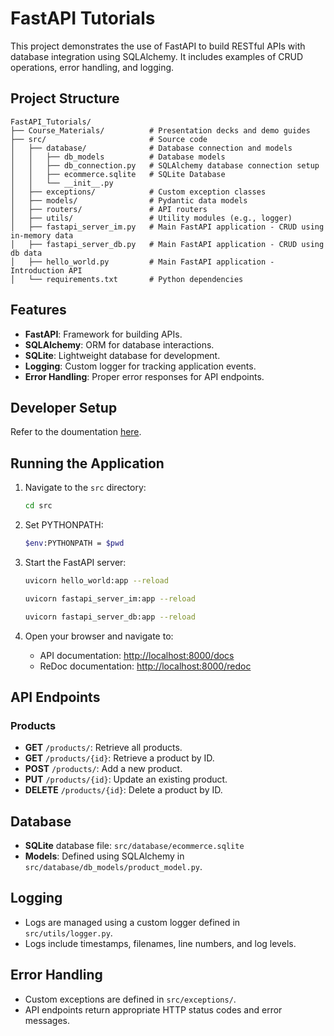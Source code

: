 # FastAPI Tutorials

This project demonstrates the use of FastAPI to build RESTful APIs with database integration using SQLAlchemy. It includes examples of CRUD operations, error handling, and logging.

## Project Structure

```
FastAPI_Tutorials/
├── Course_Materials/          # Presentation decks and demo guides
├── src/                       # Source code
│   ├── database/              # Database connection and models
│   │   ├── db_models          # Database models
│   │   ├── db_connection.py   # SQLAlchemy database connection setup
│   │   ├── ecommerce.sqlite   # SQLite Database 
│   │   └── __init__.py
│   ├── exceptions/            # Custom exception classes
│   ├── models/                # Pydantic data models
│   ├── routers/               # API routers
│   ├── utils/                 # Utility modules (e.g., logger)
│   ├── fastapi_server_im.py   # Main FastAPI application - CRUD using in-memory data
│   ├── fastapi_server_db.py   # Main FastAPI application - CRUD using db data
│   ├── hello_world.py         # Main FastAPI application - Introduction API
│   └── requirements.txt       # Python dependencies
```

## Features

- **FastAPI**: Framework for building APIs.
- **SQLAlchemy**: ORM for database interactions.
- **SQLite**: Lightweight database for development.
- **Logging**: Custom logger for tracking application events.
- **Error Handling**: Proper error responses for API endpoints.


## Developer Setup

Refer to the doumentation [here](./DeveloperSetup.md).

## Running the Application
1. Navigate to the `src` directory:
   ```bash
   cd src
   ```

2. Set PYTHONPATH:
   ```bash
   $env:PYTHONPATH = $pwd
   ```

3. Start the FastAPI server:
   ```bash
   uvicorn hello_world:app --reload
   ```

   ```bash
   uvicorn fastapi_server_im:app --reload
   ```

   ```bash
   uvicorn fastapi_server_db:app --reload
   ```

3. Open your browser and navigate to:
   - API documentation: [http://localhost:8000/docs](http://localhost:8000/docs)
   - ReDoc documentation: [http://localhost:8000/redoc](http://localhost:8000/redoc)

## API Endpoints

### Products
- **GET** `/products/`: Retrieve all products.
- **GET** `/products/{id}`: Retrieve a product by ID.
- **POST** `/products/`: Add a new product.
- **PUT** `/products/{id}`: Update an existing product.
- **DELETE** `/products/{id}`: Delete a product by ID.

## Database
- **SQLite** database file: `src/database/ecommerce.sqlite`
- **Models**: Defined using SQLAlchemy in `src/database/db_models/product_model.py`.

## Logging
- Logs are managed using a custom logger defined in `src/utils/logger.py`.
- Logs include timestamps, filenames, line numbers, and log levels.

## Error Handling
- Custom exceptions are defined in `src/exceptions/`.
- API endpoints return appropriate HTTP status codes and error messages.
